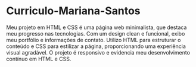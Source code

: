 # Curriculo-Mariana-Santos

<p>Meu projeto em HTML e CSS é uma página web minimalista, que destaca meu progresso nas tecnologias. Com um design clean e funcional, exibo meu portfólio e informações de contato. Utilizo HTML para estruturar o conteúdo e CSS para estilizar a página, proporcionando uma experiência visual agradável. O projeto é responsivo e evidencia meu desenvolvimento contínuo em HTML e CSS.</p>
